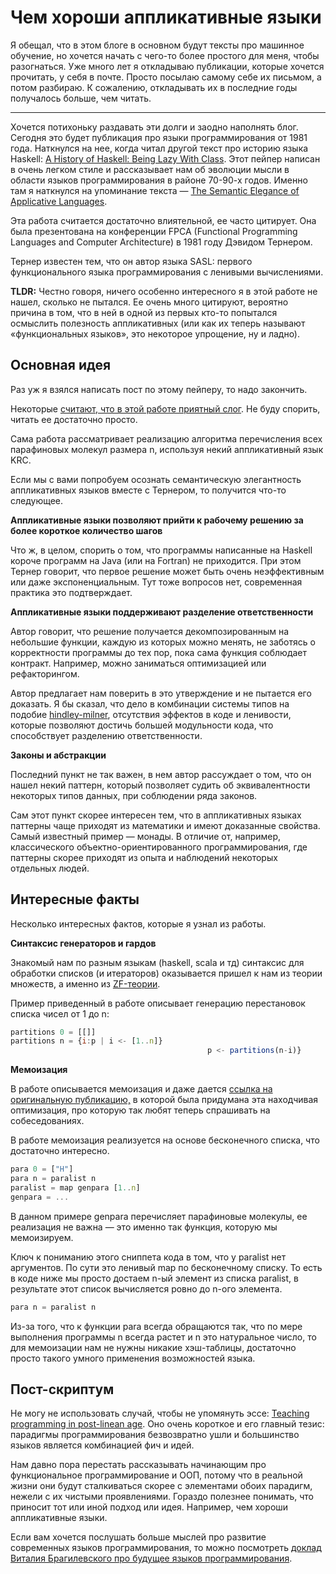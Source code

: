 Чем хороши аппликативные языки
===
Я обещал, что в этом блоге в основном будут тексты про машинное обучение, но хочется начать с чего-то более простого для меня, чтобы разогнаться. Уже много лет я откладываю публикации, которые хочется прочитать, у себя в почте. Просто посылаю самому себе их письмом, а потом разбираю. К сожалению, откладывать их в последние годы получалось больше, чем читать. 
___

Хочется потихоньку раздавать эти долги и заодно наполнять блог. Сегодня это будет публикация про языки программирования от 1981 года. Наткнулся на нее, когда читал другой текст про историю языка Haskell: [A History of Haskell: Being Lazy With Class](https://www.microsoft.com/en-us/research/wp-content/uploads/2016/07/history.pdf). Этот пейпер написан в очень легком стиле и рассказывает нам об эволюции мысли в области языков программирования в районе 70-90-х годов. Именно там я наткнулся на упоминание текста — [The Semantic Elegance of Applicative Languages](http://nsl.com/misc/sasl/paraffins-turner.pdf).

Эта работа считается достаточно влиятельной, ее часто цитирует. Она была презентована на конференции FPCA (Functional Programming Languages and Computer Architecture) в 1981 году Дэвидом Тернером.

Тернер известен тем, что он автор языка SASL: первого функционального языка программирования с ленивыми вычислениями.  

**TLDR:** Честно говоря, ничего особенно интересного я в этой работе не нашел, сколько не пытался. Ее очень много цитируют, вероятно причина в том, что в ней в одной из первых кто-то попытался осмыслить полезность аппликативных (или как их теперь называют «функциональных языков», это некоторое упрощение, ну и ладно).

## Основная идея

Раз уж я взялся написать пост по этому пейперу, то надо закончить. 

Некоторые [считают, что в этой работе приятный слог](https://blog.acolyer.org/2014/11/28/the-semantic-elegance-of-applicative-languages/). Не буду спорить, читать ее достаточно просто. 

Сама работа рассматривает реализацию алгоритма перечисления всех парафиновых молекул размера n, используя некий аппликативный язык KRC.

Если мы с вами попробуем осознать семантическую элегантность аппликативных языков вместе с Тернером, то получится что-то следующее.

**Аппликативные языки позволяют прийти к рабочему решению за более короткое количество шагов**

Что ж, в целом, спорить  о том, что программы написанные на Haskell короче программ на Java (или на Fortran) не приходится. При этом Тернер говорит, что первое решение может быть очень неэффективным или даже экспоненциальным. Тут тоже вопросов нет, современная практика это подтверждает. 

**Аппликативные языки поддерживают разделение ответственности**

Автор говорит, что решение получается декомпозированным на небольшие функции, каждую из которых можно менять, не заботясь о корректности программы до тех пор, пока  сама функция соблюдает контракт. Например, можно заниматься оптимизацией или рефакторингом. 

Автор предлагает нам поверить в это утверждение и не пытается его доказать. Я бы сказал, что дело в комбинации системы типов на подобие [hindley-milner](https://en.wikipedia.org/wiki/Hindley%E2%80%93Milner_type_system), отсутствия эффектов в коде и ленивости, которые позволяют достичь большей модульности кода, что способствует разделению ответственности. 

**Законы и абстракции**

Последний пункт не так важен, в нем автор рассуждает о том, что он нашел некий паттерн, который позволяет судить об эквивалентности некоторых типов данных, при соблюдении ряда законов.

Сам этот пункт скорее интересен тем, что в аппликативных языках паттерны чаще приходят из математики и имеют доказанные свойства. Самый известный пример — монады. В отличие от, например, классического объектно-ориентированного программирования, где паттерны скорее приходят из опыта и наблюдений некоторых отдельных людей.

## Интересные факты

Несколько интересных фактов, которые я узнал из работы. 

**Синтаксис генераторов и гардов**

Знакомый нам по разным языкам (haskell, scala и тд) синтаксис для обработки списков (и итераторов) оказывается пришел к нам из теории множеств, а именно из [ZF-теории](https://en.wikipedia.org/wiki/Zermelo%E2%80%93Fraenkel_set_theory). 

Пример приведенный в работе описывает генерацию перестановок списка чисел от 1 до n:

```jsx
partitions 0 = [[]]
partitions n = {i:p | i <- [1..n]}
											p <- partitions(n-i)}
```

**Мемоизация**

В работе описывается мемоизация и даже дается [ссылка на оригинальную публикацию,](https://stacks.stanford.edu/file/druid:kr445kk4694/kr445kk4694.pdf) в которой была придумана эта находчивая оптимизация, про которую так любят теперь спрашивать на собеседованиях.

В работе мемоизация реализуется на основе бесконечного списка, что достаточно интересно.

```jsx
para 0 = ["H"]
para n = paralist n
paralist = map genpara [1..n]
genpara = ...
```

В данном примере genpara перечисляет парафиновые молекулы, ее реализация не важна — это именно так функция, которую мы мемоизируем.

Ключ к пониманию этого сниппета кода в том, что у paralist нет аргументов. По сути это ленивый map по бесконечному списку. То есть в коде ниже мы просто достаем n-ый элемент из списка paralist, в результате этот список вычисляется ровно до n-ого элемента.

```jsx
para n = paralist n
```

Из-за того, что к функции para всегда обращаются так, что по мере выполнения программы n всегда растет и n это натуральное число, то для мемоизации нам не нужны никакие хэш-таблицы, достаточно просто такого умного применения возможностей языка.

## Пост-скриптум

Не могу не использовать случай, чтобы не упомянуть эссе: [Teaching programming in post-linean age](https://cs.brown.edu/~sk/Publications/Papers/Published/sk-teach-pl-post-linnaean/paper.pdf). Оно очень короткое и его главный тезис: парадигмы программирования безвозвратно ушли и большинство языков является комбинацией фич и идей. 

Нам давно пора перестать рассказывать начинающим про функциональное программирование и ООП, потому что в реальной жизни они будут сталкиваться скорее с элементами обоих парадигм, нежели с их чистыми проявлениями. Гораздо полезнее понимать, что приносит тот или иной подход или идея. Например, чем хороши аппликативные языки. 

Если вам хочется послушать больше мыслей про развитие современных языков программирования, то можно посмотреть [доклад Виталия Брагилевского про будущее языков программирования](https://www.youtube.com/watch?v=pHq3HDEXQXM).
